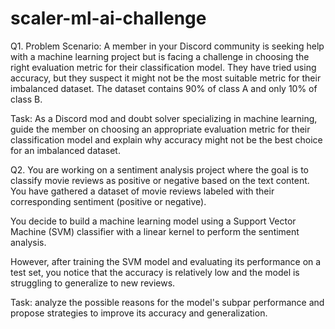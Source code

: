 # scaler-ml-ai-challenge


Q1. Problem Scenario:
A member in your Discord community is seeking help with a machine learning project but is facing a challenge in choosing the right evaluation metric for their classification model. They have tried using accuracy, but they suspect it might not be the most suitable metric for their imbalanced dataset. The dataset contains 90% of class A and only 10% of class B.

Task:
As a Discord mod and doubt solver specializing in machine learning, guide the member on choosing an appropriate evaluation metric for their classification model and explain why accuracy might not be the best choice for an imbalanced dataset.


Q2. You are working on a sentiment analysis project where the goal is to classify movie reviews as positive or negative based on the text content. You have gathered a dataset of movie reviews labeled with their corresponding sentiment (positive or negative).

You decide to build a machine learning model using a Support Vector Machine (SVM) classifier with a linear kernel to perform the sentiment analysis.

However, after training the SVM model and evaluating its performance on a test set, you notice that the accuracy is relatively low and the model is struggling to generalize to new reviews.

Task:
 analyze the possible reasons for the model's subpar performance and propose strategies to improve its accuracy and generalization.


